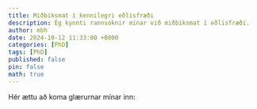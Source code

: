 ```yaml
---
title: Miðbiksmat í kennilegri eðlisfræði
description: Ég kynnti rannsóknir mínar við miðbiksmat í eðlisfræði.
author: mbh
date: 2024-10-12 11:33:00 +0800
categories: [PhD]
tags: [PhD]
published: false
pin: false
math: true
---
```


Hér ættu að koma glærurnar mínar inn:





